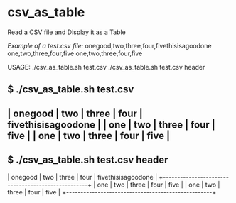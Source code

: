 # csv_as_table
Read a CSV file and Display it as a Table

*Example of a test.csv file:*
onegood,two,three,four,fivethisisagoodone
one,two,three,four,five
one,two,three,four,five

USAGE:
./csv_as_table.sh test.csv
./csv_as_table.sh test.csv header


$ ./csv_as_table.sh test.csv
-----------------------------------------------------
| onegood | two | three | four | fivethisisagoodone |
|     one | two | three | four |               five |
|     one | two | three | four |               five |
-----------------------------------------------------

$ ./csv_as_table.sh test.csv header
-----------------------------------------------------
| onegood | two | three | four | fivethisisagoodone |
+---------------------------------------------------+
|     one | two | three | four |               five |
|     one | two | three | four |               five |
+---------------------------------------------------+
